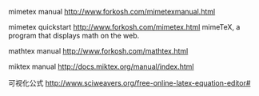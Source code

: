 mimetex manual
http://www.forkosh.com/mimetexmanual.html

mimetex quickstart
http://www.forkosh.com/mimetex.html
mimeTeX, a program that displays math on the web.

mathtex manual
http://www.forkosh.com/mathtex.html

miktex manual
http://docs.miktex.org/manual/index.html

可视化公式
http://www.sciweavers.org/free-online-latex-equation-editor#
